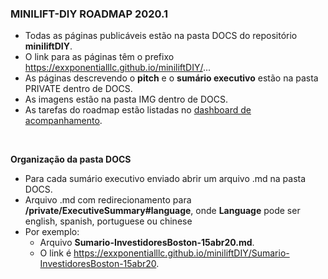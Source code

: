 <a name="start"></a>

### MINILIFT-DIY ROADMAP 2020.1 
- Todas as páginas publicáveis estão na pasta DOCS do repositório **miniliftDIY**.
- O link para as páginas têm o prefixo https://exxponentialllc.github.io/miniliftDIY/...
- As páginas descrevendo o **pitch** e o **sumário executivo** estão na pasta PRIVATE dentro de DOCS.
- As imagens estão na pasta IMG dentro de DOCS. 
- As tarefas do roadmap estão listadas no <a href="https://github.com/ExxponentialLLC/miniliftDIY/projects/1?fullscreen=true">dashboard de acompanhamento</a>.

<br>

**Organização da pasta DOCS** <br>
- Para cada sumário executivo enviado abrir um arquivo .md na pasta DOCS. 
- Arquivo .md com redirecionamento para **/private/ExecutiveSummary#language**, onde **Language** pode ser english, spanish, portuguese ou chinese
- Por exemplo: 
  - Arquivo **Sumario-InvestidoresBoston-15abr20.md**. 
  - O link é https://exxponentialllc.github.io/miniliftDIY/Sumario-InvestidoresBoston-15abr20.

<br><br>

## 



